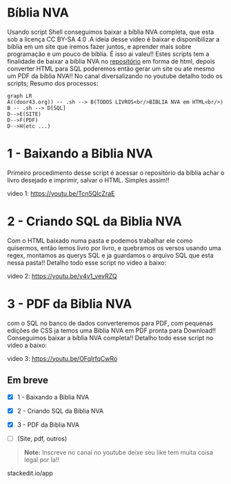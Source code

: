 #  Bíblia NVA
Usando script Shell conseguimos baixar a bíblia NVA completa, que esta sob a licença CC BY-SA 4.0 .A ideia desse vídeo é baixar e disponibilizar a bíblia em um site que iremos fazer juntos, e aprender mais sobre programação e um pouco de bíblia. É isso ai valeu!! Estes scripts tem a finalidade de baixar a bíblia NVA no [repositório](https://door43.org/)  em forma de html, depois converter HTML para SQL poderemos então gerar um site ou ate mesmo um PDF da bíblia NVA!! No canal diversalizando no youtube detalho todo os scripts;
Resumo dos processos:
```mermaid
graph LR
A((door43.org)) -- .sh --> B(TODOS LIVROS<br/>BIBLIA NVA em HTML<br/>)
B -- .sh --> D[SQL]
D-->E(SITE)
D-->F(PDF)
D-->H(etc ...)
```

# 1 - Baixando a Biblia NVA
Primeiro procedimento desse script é acessar o repositório da bíblia achar o livro desejado e imprimir, salvar o HTML. Simples assim!!

video 1: https://youtu.be/Tcn5QlcZraE


# 2 - Criando SQL da Biblia NVA
Com o HTML baixado numa pasta e podemos trabalhar ele como quisermos, então lemos livro por livro, e quebramos os versos usando uma regex, montamos as querys SQL e ja guardamos o arquivo SQL que esta nessa pasta!! Detalho todo esse script no video a baixo:

video 2: https://youtu.be/v4v1_vevRZQ

# 3 - PDF da Biblia NVA
com o SQL no banco de dados converteremos para PDF, com pequenas edições de CSS ja temos uma Biblia NVA em PDF pronta para Download!! Conseguimos baixar a bíblia NVA completa!! Detalho todo esse script no video a baixo:

[PDF da Biblia NVA]:(https://github.com/Condiolov/Biblia-NVA/tree/master/3%20-%20Gerando%20o%20PDF%20da%20Biblia%20NVA/bibliaNVA.pdf)
video 3: https://youtu.be/OFqlrfqCwRo

## Em breve

 - [x] 1 - Baixando a Biblia NVA
 - [x] 2 - Criando SQL da Biblia NVA
 - [x] 3 - PDF da Biblia NVA
 - [ ]  (Site, pdf, outros)


> **Note:** Inscreve no canal no youtube deixe seu like tem muita coisa legal por la!!

stackedit.io/app
